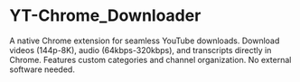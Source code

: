 # YT-Chrome_Downloader
A native Chrome extension for seamless YouTube downloads. Download videos (144p-8K), audio (64kbps-320kbps), and transcripts directly in Chrome. Features custom categories and channel organization. No external software needed.
